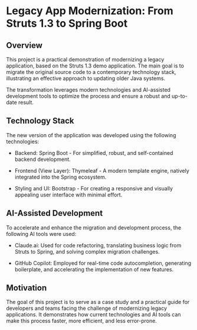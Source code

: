 # Legacy App Modernization: From Struts 1.3 to Spring Boot
## Overview

This project is a practical demonstration of modernizing a legacy application, based on the Struts 1.3 demo application. The main goal is to migrate the original source code to a contemporary technology stack, illustrating an effective approach to updating older Java systems.

The transformation leverages modern technologies and AI-assisted development tools to optimize the process and ensure a robust and up-to-date result.
## Technology Stack

The new version of the application was developed using the following technologies:

- Backend: Spring Boot - For simplified, robust, and self-contained backend development.

- Frontend (View Layer): Thymeleaf - A modern template engine, natively integrated into the Spring ecosystem.

- Styling and UI: Bootstrap - For creating a responsive and visually appealing user interface with minimal effort.

## AI-Assisted Development

To accelerate and enhance the migration and development process, the following AI tools were used:

- Claude.ai: Used for code refactoring, translating business logic from Struts to Spring, and solving complex migration challenges.

- GitHub Copilot: Employed for real-time code autocompletion, generating boilerplate, and accelerating the implementation of new features.

## Motivation

The goal of this project is to serve as a case study and a practical guide for developers and teams facing the challenge of modernizing legacy applications. It demonstrates how current technologies and AI tools can make this process faster, more efficient, and less error-prone.
